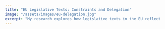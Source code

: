 ```yaml
---
title: "EU Legislative Texts: Constraints and Delegation"
image: "/assets/images/eu-delegation.jpg"
excerpt: "My research explores how legislative texts in the EU reflect varying levels of delegation and constraint, analyzing patterns of institutional language in relation to policy areas and time."
---
```

